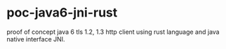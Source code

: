 # poc-java6-jni-rust
proof of concept java 6 tls 1.2, 1.3 http client using rust language and java native interface JNI.

